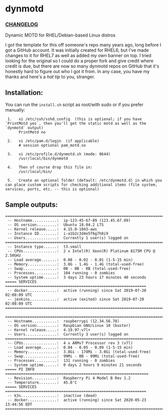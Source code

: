 # dynmotd

### [CHANGELOG](https://github.com/Neutrollized/dynmotd/blob/master/CHANGELOG.md)

Dynamic MOTD for RHEL/Debian-based Linux distros

I got the template for this off someone's repo many years ago, long before I got a GitHub account.  It was initially created for RHEL6, but I've made changes to it for RHEL7 as well as added my own banner on top.  I tried looking for the original so I could do a proper fork and give credit where credit is due, but there are now so many dynmotd repos on GitHub that it's honestly hard to figure out who I got it from.  In any case, you have my thanks and here's a *hat tip* to you, stranger.


## Installation:

You can run the `install.sh` script as root/with sudo or if you prefer manually:

```
 1.   vi /etc/ssh/sshd_config  (this is optional; if you have `PrintMotd yes`, then you'll get the static motd as well as the `dynmotd` output)
      PrintMotd no

 2.   vi /etc/pam.d/login  (if applicable)
      # session optional pam_motd.so

 3.   vi /etc/profile.d/dynmotd.sh (mode: 0644)
      /usr/local/bin/dynmotd

 4.   Then of course drop this file in:
      /usr/local/bin/

 5.   Create an optional folder (default: /etc/dynmotd.d) in which you can place custom scripts for checking additional items (file system, services, ports, etc. -- this is optional)
```


## Sample outputs:

```
==============================================================================
 -- Hostname...........:  ip-123-45-67-89 (123.45.67.89)
 -- OS version.........:  Ubuntu 18.04.2 LTS
 -- Kernel release.....:  4.15.0-1043-aws
 -- Instance ID........:  i-a1b2c3d4e5f6g7h8i9
 -- Users..............:  Currently 1 user(s) logged on
==============================================================================
 -- Instance type......:  t3.small
 -- CPUs...............:  2 x Intel(R) Xeon(R) Platinum 8175M CPU @ 2.50GHz
 -- Load average.......:  0.08 - 0.02 - 0.01 (1-5-15 min)
 -- Memory.............:  3.8G - 1.4G - 1.4G (total-used-free)
 -- Swap...............:  0B - 0B - 0B (total-used-free)
 -- Processes..........:  104 running - 0 zombies
 -- System uptime......:  3 days 23 hours 17 minutes 40 seconds
===== SERVICES ===============================================================
 -- docker.............:  active (running) since Sat 2019-07-20 02:08:09 UTC
 -- jenkins............:  active (exited) since Sat 2019-07-20 02:08:09 UTC
==============================================================================
```

```
==============================================================================
 -- Hostname...........:  raspberrypi (12.34.56.78)
 -- OS version.........:  Raspbian GNU/Linux 10 (buster)
 -- Kernel release.....:  4.19.97-v7l+
 -- Users..............:  Currently 3 user(s) logged on
==============================================================================
 -- CPUs...............:  4 x ARMv7 Processor rev 3 (v7l)
 -- Load average.......:  0.04 - 0.05 - 0.09 (1-5-15 min)
 -- Memory.............:  3.8Gi - 178Mi - 3.0Gi (total-used-free)
 -- Swap...............:  99Mi - 0B - 99Mi (total-used-free)
 -- Processes..........:  131 running - 0 zombies
 -- System uptime......:  0 days 2 hours 9 minutes 21 seconds
===== PI INFO ================================================================
 -- Revision...........:  Raspberry Pi 4 Model B Rev 1.2
 -- Temperature........:  45.0'C
===== SERVICES ===============================================================
 -- k3s................:  inactive (dead)
 -- docker.............:  active (running) since Sat 2020-05-23 13:44:56 EDT
==============================================================================
```
